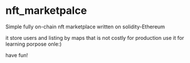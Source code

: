 # nft_marketpalce
Simple fully on-chain nft marketplace written on solidity-Ethereum

it store users and listing by maps that is not costly for production
use it for learning porpose onle:)

have fun!
